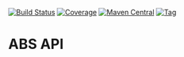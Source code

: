 
[![Build Status](https://img.shields.io/travis/CrispOSS/abs-api-parent.svg?style=flat-square)](https://travis-ci.org/CrispOSS/abs-api-parent) [![Coverage](https://img.shields.io/coveralls/CrispOSS/abs-api-parent.svg?style=flat-square)](https://img.shields.io/coveralls/CrispOSS/abs-api-parent.svg?style=flat-square) [![Maven Central](https://img.shields.io/maven-central/v/com.github.crisposs/abs-api-parent.svg?style=flat-square)](http://search.maven.org/#browse%7C-1892944679) [![Tag](https://img.shields.io/github/tag/CrispOSS/abs-api-parent.svg?style=flat-square)](https://github.com/CrispOSS/abs-api-parent/tags)

# ABS API 
